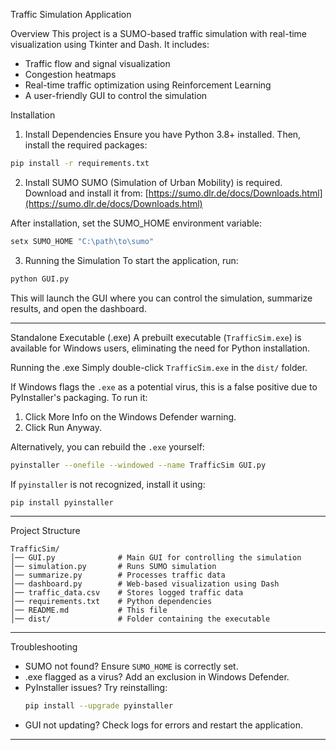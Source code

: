 Traffic Simulation Application

Overview
This project is a SUMO-based traffic simulation with real-time visualization using Tkinter and Dash. It includes:
- Traffic flow and signal visualization
- Congestion heatmaps
- Real-time traffic optimization using Reinforcement Learning
- A user-friendly GUI to control the simulation

Installation
1. Install Dependencies
Ensure you have Python 3.8+ installed. Then, install the required packages:
```bash
pip install -r requirements.txt
```

2. Install SUMO
SUMO (Simulation of Urban Mobility) is required. Download and install it from:
[https://sumo.dlr.de/docs/Downloads.html](https://sumo.dlr.de/docs/Downloads.html)

After installation, set the SUMO_HOME environment variable:
```bash
setx SUMO_HOME "C:\path\to\sumo"
```

3. Running the Simulation
To start the application, run:
```bash
python GUI.py
```
This will launch the GUI where you can control the simulation, summarize results, and open the dashboard.

---

Standalone Executable (.exe)
A prebuilt executable (`TrafficSim.exe`) is available for Windows users, eliminating the need for Python installation.

Running the .exe
Simply double-click `TrafficSim.exe` in the `dist/` folder.

If Windows flags the `.exe` as a potential virus, this is a false positive due to PyInstaller's packaging. To run it:
1. Click More Info on the Windows Defender warning.
2. Click Run Anyway.

Alternatively, you can rebuild the `.exe` yourself:
```bash
pyinstaller --onefile --windowed --name TrafficSim GUI.py
```

If `pyinstaller` is not recognized, install it using:
```bash
pip install pyinstaller
```

---

Project Structure
```
TrafficSim/
│── GUI.py              # Main GUI for controlling the simulation
│── simulation.py       # Runs SUMO simulation
│── summarize.py        # Processes traffic data
│── dashboard.py        # Web-based visualization using Dash
│── traffic_data.csv    # Stores logged traffic data
│── requirements.txt    # Python dependencies
│── README.md           # This file
│── dist/               # Folder containing the executable
```

---

Troubleshooting
- SUMO not found? Ensure `SUMO_HOME` is correctly set.
- .exe flagged as a virus? Add an exclusion in Windows Defender.
- PyInstaller issues? Try reinstalling:
  ```bash
  pip install --upgrade pyinstaller
  ```
- GUI not updating? Check logs for errors and restart the application.

---


